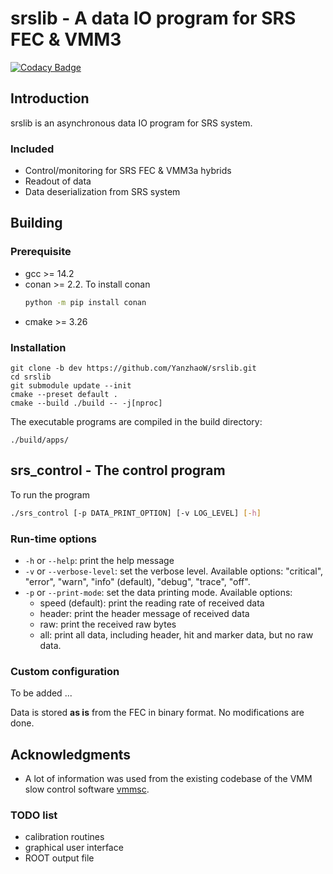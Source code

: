 # srslib - A data IO program for SRS FEC & VMM3

[![Codacy Badge](https://app.codacy.com/project/badge/Grade/f3a70c8e8a9d4909a1953142fe5ff1e9)](https://app.codacy.com/gh/YanzhaoW/srslib/dashboard?utm_source=gh&utm_medium=referral&utm_content=&utm_campaign=Badge_grade)

## Introduction

srslib is an asynchronous data IO program for SRS system.

### Included

- Control/monitoring for SRS FEC & VMM3a hybrids
- Readout of data
- Data deserialization from SRS system

## Building

### Prerequisite

- gcc >= 14.2
- conan >= 2.2. To install conan
    ```bash
    python -m pip install conan
    ```
- cmake >= 3.26

### Installation

```
git clone -b dev https://github.com/YanzhaoW/srslib.git
cd srslib
git submodule update --init
cmake --preset default .
cmake --build ./build -- -j[nproc]
```

The executable programs are compiled in the build directory:

```
./build/apps/
```

## srs_control - The control program

To run the program

```bash
./srs_control [-p DATA_PRINT_OPTION] [-v LOG_LEVEL] [-h]
```

### Run-time options

- `-h` or `--help`: print the help message
- `-v` or `--verbose-level`: set the verbose level. Available options: "critical", "error", "warn", "info" (default), "debug", "trace", "off".
- `-p` or `--print-mode`: set the data printing mode. Available options:
    - speed (default): print the reading rate of received data
    - header: print the header message of received data
    - raw: print the received raw bytes
    - all: print all data, including header, hit and marker data, but no raw data.

### Custom configuration

To be added ...

Data is stored **as is** from the FEC in binary format. No modifications are done.


## Acknowledgments

- A lot of information was used from the existing codebase of the VMM slow control software [vmmsc](https://gitlab.cern.ch/rd51-slow-control/vmmsc.git).

### TODO list

- calibration routines
- graphical user interface
- ROOT output file
